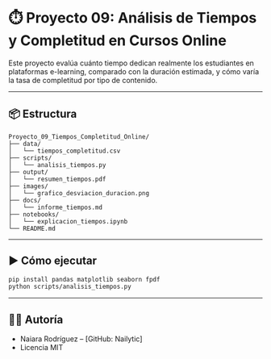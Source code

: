 # ⏱️ Proyecto 09: Análisis de Tiempos y Completitud en Cursos Online

Este proyecto evalúa cuánto tiempo dedican realmente los estudiantes en plataformas e-learning, comparado con la duración estimada, y cómo varía la tasa de completitud por tipo de contenido.

---

## 📦 Estructura

```
Proyecto_09_Tiempos_Completitud_Online/
├── data/
│   └── tiempos_completitud.csv
├── scripts/
│   └── analisis_tiempos.py
├── output/
│   └── resumen_tiempos.pdf
├── images/
│   └── grafico_desviacion_duracion.png
├── docs/
│   └── informe_tiempos.md
├── notebooks/
│   └── explicacion_tiempos.ipynb
└── README.md
```

---

## ▶️ Cómo ejecutar

```bash
pip install pandas matplotlib seaborn fpdf
python scripts/analisis_tiempos.py
```

---

## 👩‍💻 Autoría

- Naiara Rodríguez – [GitHub: Nailytic]  
- Licencia MIT
